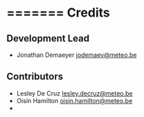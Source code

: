 =======
Credits
=======

Development Lead
----------------

* Jonathan Demaeyer <jodemaey@meteo.be>

Contributors
------------

* Lesley De Cruz <lesley.decruz@meteo.be>
* Oisín Hamilton <oisin.hamilton@meteo.be> 
* 
